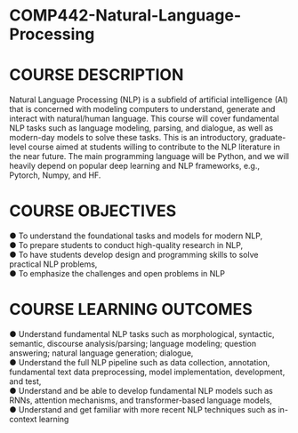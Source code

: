 # COMP442-Natural-Language-Processing
# COURSE DESCRIPTION
Natural Language Processing (NLP) is a subfield of artificial intelligence (AI) that is
concerned with modeling computers to understand, generate and interact with natural/human
language. This course will cover fundamental NLP tasks such as language modeling,
parsing, and dialogue, as well as modern-day models to solve these tasks. This is an
introductory, graduate-level course aimed at students willing to contribute to the NLP
literature in the near future. The main programming language will be Python, and we will
heavily depend on popular deep learning and NLP frameworks, e.g., Pytorch, Numpy, and
HF.
# COURSE OBJECTIVES
● To understand the foundational tasks and models for modern NLP,<br>
● To prepare students to conduct high-quality research in NLP,<br>
● To have students develop design and programming skills to solve practical NLP
problems,<br>
● To emphasize the challenges and open problems in NLP
# COURSE LEARNING OUTCOMES
● Understand fundamental NLP tasks such as morphological, syntactic, semantic,
discourse analysis/parsing; language modeling; question answering; natural language
generation; dialogue,<br>
● Understand the full NLP pipeline such as data collection, annotation, fundamental text
data preprocessing, model implementation, development, and test,<br>
● Understand and be able to develop fundamental NLP models such as RNNs,
attention mechanisms, and transformer-based language models,<br>
● Understand and get familiar with more recent NLP techniques such as in-context
learning

